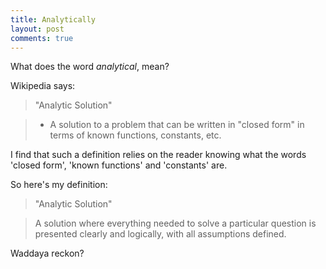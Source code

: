 ```yaml
---
title: Analytically
layout: post
comments: true
---
```


What does the word _analytical_, mean?  

Wikipedia says:

> "Analytic Solution"

> - A solution to a problem that can be written in "closed form" in terms of known functions, constants, etc.

I find that such a definition relies on the reader knowing what the words 'closed form', 'known functions' and 'constants' are.

So here's my definition:

> "Analytic Solution"

> A solution where everything needed to solve a particular question is presented clearly and logically, with all assumptions defined.  

Waddaya reckon?
 